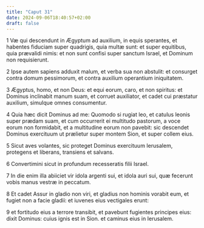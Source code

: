 ```yaml
---
title: "Caput 31"
date: 2024-09-06T18:40:57+02:00
draft: false
---
```




1 Væ qui descendunt in Ægyptum ad auxilium, in equis sperantes, et habentes fiduciam super quadrigis, quia multæ sunt: et super equitibus, quia prævalidi nimis: et non sunt confisi super sanctum Israel, et Dominum non requisierunt.

2 Ipse autem sapiens adduxit malum, et verba sua non abstulit: et consurget contra domum pessimorum, et contra auxilium operantium iniquitatem.

3 Ægyptus, homo, et non Deus: et equi eorum, caro, et non spiritus: et Dominus inclinabit manum suam, et corruet auxiliator, et cadet cui præstatur auxilium, simulque omnes consumentur.

4 Quia hæc dicit Dominus ad me: Quomodo si rugiat leo, et catulus leonis super prædam suam, et cum occurrerit ei multitudo pastorum, a voce eorum non formidabit, et a multitudine eorum non pavebit: sic descendet Dominus exercituum ut prælietur super montem Sion, et super collem eius.

5 Sicut aves volantes, sic proteget Dominus exercituum Ierusalem, protegens et liberans, transiens et salvans.

6 Convertimini sicut in profundum recesseratis filii Israel.

7 In die enim illa abiiciet vir idola argenti sui, et idola auri sui, quæ fecerunt vobis manus vestræ in peccatum.

8 Et cadet Assur in gladio non viri, et gladius non hominis vorabit eum, et fugiet non a facie gladii: et iuvenes eius vectigales erunt:

9 et fortitudo eius a terrore transibit, et pavebunt fugientes principes eius: dixit Dominus: cuius ignis est in Sion. et caminus eius in Ierusalem.

